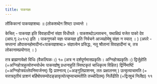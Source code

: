 ```yaml
---
title: पाकयज्ञः
---
```


लौकिकानां पाकयज्ञशब्दः ॥  (लोकशब्देन शिष्टा उच्यन्ते ।

केचित् - पाकयज्ञ इति विवाहादीनां संज्ञा विधीयते । पाकशब्दोऽल्पवचनः, यथाक्षिप्रं यजेत पाको देव (आप.गृ.२०१५) इति ।  पाकगुणको यज्ञः पाकयज्ञ इति निर्वचने आज्यहोमेषु संज्ञा न स्यात् । ) (अपरे -  सप्तानां औपासनहोमादीनां<पाकयज्ञशब्दः> संज्ञात्वेन प्रसिद्धः, नतु श्रौतानां विवाहादीनां च, तत्र लोकानामप्रयोगात् । )

तत्र ब्राह्मणावेक्षो विधिः (वैकल्पिकः।) १० (अत्र न दर्शपूर्णमासप्रकृतिः। अग्निहोत्रप्रकृतिः।)
द्विर्जुहोति (=अग्निहोत्राहुत्योरुभयोर्धमः पाकयज्ञेषु प्रधानाहुतिं स्विष्टकृतं चाधिकृत्य विहितः) द्विर्निमार्ष्टि (=अग्निहोत्रवल्लेपनिमार्जनम्)  द्विः प्राश्नात्य् (=अङ्गुलिप्राशनम्, ततः प्रक्षालनम् ) उत्सृत्याचामति (= यत्तत्रतृतीयं प्राशनं बर्हिषोपयम्योदङ्ङावृत्योत्सृप्याचामतीति तच्चोदितम्) निर्लेढीति (=द्विःस्रुचं निर्लेह्य) ११

